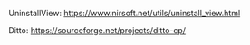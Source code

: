UninstallView: https://www.nirsoft.net/utils/uninstall_view.html

Ditto: https://sourceforge.net/projects/ditto-cp/
